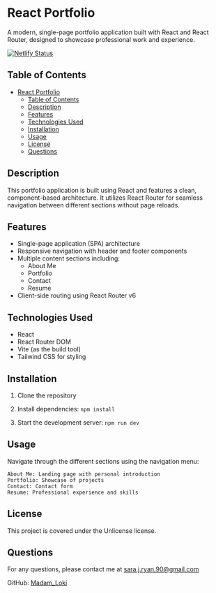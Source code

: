 # React Portfolio

A modern, single-page portfolio application built with React and React Router, designed to showcase professional work and experience.

[![Netlify Status](https://api.netlify.com/api/v1/badges/2d073e51-0308-4fba-9922-c7b0f44fd57d/deploy-status)](https://app.netlify.com/sites/react-portfolio-madamloki/deploys)

## Table of Contents

- [React Portfolio](#react-portfolio)
  - [Table of Contents](#table-of-contents)
  - [Description](#description)
  - [Features](#features)
  - [Technologies Used](#technologies-used)
  - [Installation](#installation)
  - [Usage](#usage)
  - [License](#license)
  - [Questions](#questions)

## Description

This portfolio application is built using React and features a clean, component-based architecture. It utilizes React Router for seamless navigation between different sections without page reloads.

## Features

- Single-page application (SPA) architecture
- Responsive navigation with header and footer components
- Multiple content sections including:
  - About Me
  - Portfolio
  - Contact
  - Resume
- Client-side routing using React Router v6

## Technologies Used

- React
- React Router DOM
- Vite (as the build tool)
- Tailwind CSS for styling

## Installation

1. Clone the repository
2. Install dependencies:
   ```npm install```

3. Start the development server:
   ```npm run dev```

## Usage

Navigate through the different sections using the navigation menu:

    About Me: Landing page with personal introduction
    Portfolio: Showcase of projects
    Contact: Contact form
    Resume: Professional experience and skills

## License

This project is covered under the Unlicense license.

## Questions

For any questions, please contact me at sara.j.ryan.90@gmail.com

GitHub: [Madam_Loki](http://github.com/Madam_Loki)
